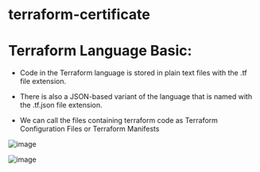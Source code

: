 # terraform-certificate

# Terraform Language Basic:

* Code in the Terraform language is stored
in plain text files with the .tf file
extension.

* There is also a JSON-based variant of
the language that is named with
the .tf.json file extension.

* We can call the files containing
terraform code as Terraform
Configuration Files or Terraform
Manifests

![image](https://user-images.githubusercontent.com/84037413/125130490-f8772080-e0f8-11eb-8d8a-c22c08eb1448.png)

![image](https://user-images.githubusercontent.com/84037413/125130519-09c02d00-e0f9-11eb-8728-8dccd2d62b4a.png)



